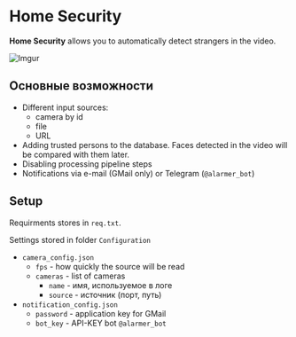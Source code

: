 # Home Security

**Home Security** allows you to automatically detect strangers in the video.

![Imgur](https://i.imgur.com/Wmvv9yV.png)

## Основные возможности

* Different input sources: 
    * camera by id
    * file
    * URL
* Adding trusted persons to the database. Faces detected in the video will be compared with them later.
* Disabling processing pipeline steps
* Notifications via e-mail (GMail only) or Telegram (`@alarmer_bot`)

## Setup
Requirments stores in `req.txt`.

Settings stored in folder `Configuration`

* `camera_config.json`
    * `fps` - how quickly the source will be read
    * `cameras` - list of cameras
        * `name` - имя, используемое в логе
        * `source` - источник (порт, путь)
* `notification_config.json` 
    * `password` - application key for GMail
    * `bot_key` - API-KEY bot `@alarmer_bot`
